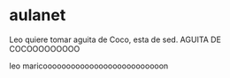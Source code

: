 aulanet
=======

Leo quiere tomar aguita de Coco, esta de sed.
AGUITA DE COCOOOOOOOOO




leo maricoooooooooooooooooooooooooon
